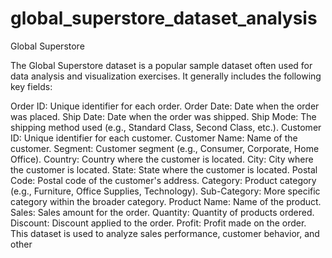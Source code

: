 # global_superstore_dataset_analysis
Global Superstore

The Global Superstore dataset is a popular sample dataset often used for data analysis and visualization exercises. It generally includes the following key fields:

Order ID: Unique identifier for each order.
Order Date: Date when the order was placed.
Ship Date: Date when the order was shipped.
Ship Mode: The shipping method used (e.g., Standard Class, Second Class, etc.).
Customer ID: Unique identifier for each customer.
Customer Name: Name of the customer.
Segment: Customer segment (e.g., Consumer, Corporate, Home Office).
Country: Country where the customer is located.
City: City where the customer is located.
State: State where the customer is located.
Postal Code: Postal code of the customer's address.
Category: Product category (e.g., Furniture, Office Supplies, Technology).
Sub-Category: More specific category within the broader category.
Product Name: Name of the product.
Sales: Sales amount for the order.
Quantity: Quantity of products ordered.
Discount: Discount applied to the order.
Profit: Profit made on the order.
This dataset is used to analyze sales performance, customer behavior, and other
